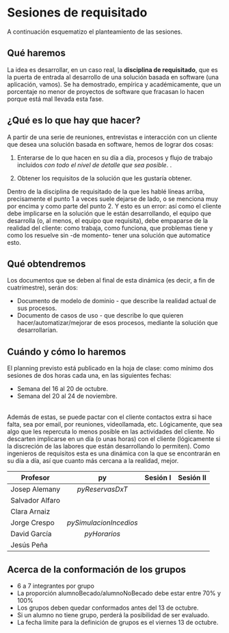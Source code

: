 # Sesiones de requisitado

A continuación esquematizo el planteamiento de las sesiones.

## Qué haremos

La idea es desarrollar, en un caso real, la **disciplina de requisitado**, que es la puerta de entrada al desarrollo de una solución basada en software (una aplicación, vamos). Se ha demostrado, empírica y académicamente, que un porcentaje no menor de proyectos de software que fracasan lo hacen porque está mal llevada esta fase.  

## ¿Qué es lo que hay que hacer? 

A partir de una serie de reuniones, entrevistas e interacción con un cliente que desea una solución basada en software, hemos de lograr dos cosas:

1. Enterarse de lo que hacen en su día a día, procesos y flujo de trabajo incluidos *con todo el nivel de detalle que sea posible*. . 

1. Obtener los requisitos de la solución que les gustaría obtener.

Dentro de la disciplina de requisitado de la que les hablé líneas arriba, precisamente el punto 1 a veces suele dejarse de lado, o se menciona muy por encima y como parte del punto 2. Y esto es un error: así como el cliente debe implicarse en la solución que le están desarrollando, el equipo que desarrolla (o, al menos, el equipo que requisita), debe empaparse de la realidad del cliente: como trabaja, como funciona, que problemas tiene y como los resuelve sin -de momento- tener una solución que automatice esto.

## Qué obtendremos

Los documentos que se deben al final de esta dinámica (es decir, a fin de cuatrimestre), serán dos:

- Documento de modelo de dominio - que describe la realidad actual de sus procesos.
- Documento de casos de uso - que describe lo que quieren hacer/automatizar/mejorar de esos procesos, mediante la solución que desarrollarían.

## Cuándo y cómo lo haremos

El planning previsto está publicado en la hoja de clase: como mínimo dos sesiones de dos horas cada una, en las siguientes fechas:

- Semana del 16 al 20 de octubre.
- Semana del 20 al 24 de noviembre. 

||
|-|
Además de estas, se puede pactar con el cliente contactos extra si hace falta, sea por email, por reuniones, videollamada, etc.
Lógicamente, que sea algo que les repercuta lo menos posible en las actividades del cliente.
No descarten implicarse en un día (o unas horas) con el cliente (lógicamente si la discreción de las labores que están desarrollando lo permiten). 
Como ingenieros de requisitos esta es una dinámica con la que se encontrarán en su día a día, así que cuanto más cercana a la realidad, mejor.

<center>

|Profesor|py|Sesión I|Sesión II
|-|:-:|-|-|
|Josep Alemany|*pyReservasDxT*
|Salvador Alfaro|
|Clara Arnaiz|
|Jorge Crespo|*pySimulacionIncedios*
|David García|*pyHorarios*
|Jesús Peña|

</center>

## Acerca de la conformación de los grupos

- 6 a 7 integrantes por grupo
- La proporción alumnoBecado/alumnoNoBecado debe estar entre 70% y 100%
- Los grupos deben quedar conformados antes del 13 de octubre.
- Si un alumno no tiene grupo, perderá la posibilidad de ser evaluado.
- La fecha límite para la definición de grupos es el viernes 13 de octubre.
